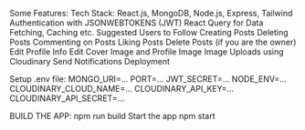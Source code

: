 Some Features:
 Tech Stack: React.js, MongoDB, Node.js, Express, Tailwind
 Authentication with JSONWEBTOKENS (JWT)
 React Query for Data Fetching, Caching etc.
 Suggested Users to Follow
 Creating Posts
 Deleting Posts
 Commenting on Posts
 Liking Posts
 Delete Posts (if you are the owner)
 Edit Profile Info
 Edit Cover Image and Profile Image
 Image Uploads using Cloudinary
 Send Notifications
 Deployment

Setup .env file: 
MONGO_URI=...
PORT=...
JWT_SECRET=...
NODE_ENV=...
CLOUDINARY_CLOUD_NAME=...
CLOUDINARY_API_KEY=...
CLOUDINARY_API_SECRET=...

BUILD THE APP: 
npm run build
Start the app
npm start
